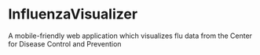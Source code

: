 # InfluenzaVisualizer
A mobile-friendly web application which visualizes flu data from the Center for Disease Control and Prevention

